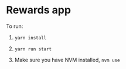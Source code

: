 Rewards app
===========

To run:

1. `yarn install`

2. `yarn run start`

3. Make sure you have NVM installed, `nvm use`
